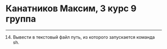 # Канатников Максим, 3 курс 9 группа
___
14. Вывести в текстовый файл путь, из которого запускается команда sh.
